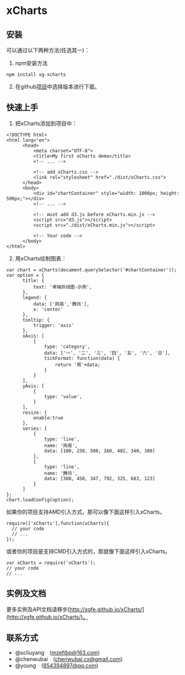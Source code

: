 # xCharts   

## 安装   
可以通过以下两种方法(任选其一)：  

1. npm安装方法    

  ```  
  npm install xg-xcharts
  ```   
2. 在github[项目](https://github.com/xgfe/xCharts/releases)中选择版本进行下载。

## 快速上手  
1. 把xCharts添加到项目中：   
  
  ```
<!DOCTYPE html>
<html lang="en">
		<head>
			<meta charset="UTF-8">
			<title>My first xCharts demo</title>
			<!-- ... -->  
			
			<!-- add xCharts.css -->
			<link rel="stylesheet" href="./dist/xCharts.css">
		</head>
		<body>
			<div id="chartContainer" style="width: 1000px; height: 500px;"></div>
			<!-- ... -->
			
			<!-- must add d3.js before xCharts.min.js -->
			<script src="d3.js"></script>
			<script src="./dist/xCharts.min.js"></script>
			
			<!-- Your code -->
		</body>
</html>  
  ```   
2. 用xCharts绘制图表：  

  ```  
var chart = xCharts(document.querySelector('#chartContainer'));
var option = {
		title: {
		    text: '单轴折线图-示例',
		},
		legend: {
		    data: ['网易','腾讯'],
		    x: 'center'
		},
		tooltip: {
		    trigger: 'axis'
		},
		xAxis: [
		    {
		        type: 'category',
		        data: ['一', '二', '三', '四', '五', '六', '日'],
		        tickFormat: function(data) {
		            return '周'+data;
		        }
		    }
		],
		yAxis: [
		    {
		        type: 'value',
		    }
		],
		resize: {
		    enable:true
		},
		series: [
		    {
		        type: 'line',
		        name: '网易',
		        data: [100, 230, 500, 160, 402, 340, 380]
		    },
		    {
		        type: 'line',
		        name: '腾讯',
		        data: [300, 450, 347, 792, 325, 683, 123]
		    }
		]
};
chart.loadConfig(option);
  ```

  如果你的项目支持AMD引入方式，那可以像下面这样引入xCharts。  

  ```
require(['xCharts'],function(xCharts){
	// your code  
	// ...
});
  ```  
 
  或者你的项目是支持CMD引入方式的，那就像下面这样引入xCharts。

  ```
var xCharts = require('xCharts');
// your code   
// ... 
  ```

## 实例及文档  
更多实例及API文档请移步[http://xgfe.github.io/xCharts/](http://xgfe.github.io/xCharts/)。  

## 联系方式  

- @scliuyang&emsp;(mzefibp@163.com)  
- @chenwubai&emsp;(chenwubai.cx@gmail.com)
- @young&emsp;(854394897@qq.com)